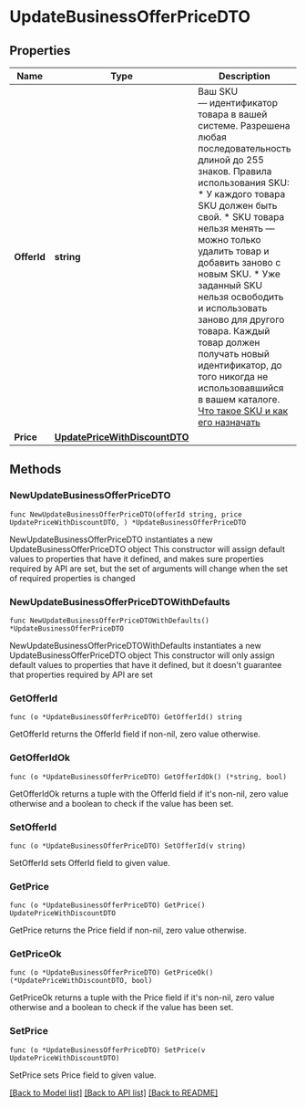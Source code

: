 # UpdateBusinessOfferPriceDTO

## Properties

Name | Type | Description | Notes
------------ | ------------- | ------------- | -------------
**OfferId** | **string** | Ваш SKU — идентификатор товара в вашей системе.  Разрешена любая последовательность длиной до 255 знаков.  Правила использования SKU:  * У каждого товара SKU должен быть свой.  * SKU товара нельзя менять — можно только удалить товар и добавить заново с новым SKU.  * Уже заданный SKU нельзя освободить и использовать заново для другого товара. Каждый товар должен получать новый идентификатор, до того никогда не использовавшийся в вашем каталоге.  [Что такое SKU и как его назначать](https://yandex.ru/support/marketplace/assortment/add/index.html#fields)  | 
**Price** | [**UpdatePriceWithDiscountDTO**](UpdatePriceWithDiscountDTO.md) |  | 

## Methods

### NewUpdateBusinessOfferPriceDTO

`func NewUpdateBusinessOfferPriceDTO(offerId string, price UpdatePriceWithDiscountDTO, ) *UpdateBusinessOfferPriceDTO`

NewUpdateBusinessOfferPriceDTO instantiates a new UpdateBusinessOfferPriceDTO object
This constructor will assign default values to properties that have it defined,
and makes sure properties required by API are set, but the set of arguments
will change when the set of required properties is changed

### NewUpdateBusinessOfferPriceDTOWithDefaults

`func NewUpdateBusinessOfferPriceDTOWithDefaults() *UpdateBusinessOfferPriceDTO`

NewUpdateBusinessOfferPriceDTOWithDefaults instantiates a new UpdateBusinessOfferPriceDTO object
This constructor will only assign default values to properties that have it defined,
but it doesn't guarantee that properties required by API are set

### GetOfferId

`func (o *UpdateBusinessOfferPriceDTO) GetOfferId() string`

GetOfferId returns the OfferId field if non-nil, zero value otherwise.

### GetOfferIdOk

`func (o *UpdateBusinessOfferPriceDTO) GetOfferIdOk() (*string, bool)`

GetOfferIdOk returns a tuple with the OfferId field if it's non-nil, zero value otherwise
and a boolean to check if the value has been set.

### SetOfferId

`func (o *UpdateBusinessOfferPriceDTO) SetOfferId(v string)`

SetOfferId sets OfferId field to given value.


### GetPrice

`func (o *UpdateBusinessOfferPriceDTO) GetPrice() UpdatePriceWithDiscountDTO`

GetPrice returns the Price field if non-nil, zero value otherwise.

### GetPriceOk

`func (o *UpdateBusinessOfferPriceDTO) GetPriceOk() (*UpdatePriceWithDiscountDTO, bool)`

GetPriceOk returns a tuple with the Price field if it's non-nil, zero value otherwise
and a boolean to check if the value has been set.

### SetPrice

`func (o *UpdateBusinessOfferPriceDTO) SetPrice(v UpdatePriceWithDiscountDTO)`

SetPrice sets Price field to given value.



[[Back to Model list]](../README.md#documentation-for-models) [[Back to API list]](../README.md#documentation-for-api-endpoints) [[Back to README]](../README.md)


